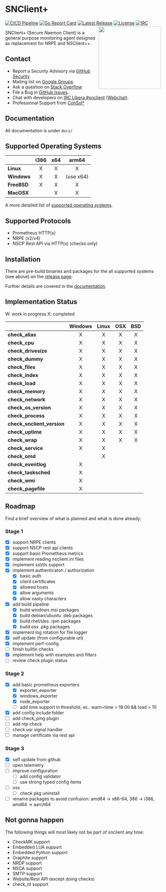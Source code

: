 # SNClient+

[![CICD Pipeline](https://github.com/Consol-Monitoring/snclient/actions/workflows/cicd.yml/badge.svg?branch=main)](https://github.com/Consol-Monitoring/snclient/actions/workflows/cicd.yml)
[![Go Report Card](https://goreportcard.com/badge/github.com/Consol-Monitoring/snclient)](https://goreportcard.com/report/github.com/Consol-Monitoring/snclient)
[![Latest Release](https://img.shields.io/github/v/release/Consol-Monitoring/snclient?sort=semver)](https://github.com/Consol-Monitoring/snclient/releases)
[![License](https://img.shields.io/github/license/Consol-Monitoring/snclient)](https://github.com/Consol-Monitoring/snclient/blob/main/LICENSE)
[![IRC](https://img.shields.io/badge/IRC-libera.chat%2F%23snclient-blue)](https://web.libera.chat/?nick=Guest?#snclient)
<a href="https://omd.consol.de/docs/snclient/logo/"><img src="./docs/logo/snclient.svg" style="float:right; margin: 3px; height: auto; width: 200px; float: right;"></a>

SNClient+ (Secure Naemon Client) is a general purpose monitoring agent designed as replacement for NRPE and NSClient++.

## Contact

* Report a Security Advisory via [GitHub Security](https://github.com/Consol-Monitoring/snclient/security).
* Mailing list on [Google Groups](https://groups.google.com/group/snclient).
* Ask a question on [Stack Overflow](https://stackoverflow.com/questions/tagged/snclient)
* File a Bug in [GitHub Issues](https://github.com/Consol-Monitoring/snclient/issues).
* Chat with developers on [IRC Libera #snclient](irc://irc.libera.chat/snclient) ([Webchat](https://web.libera.chat/?nick=Guest?#snclient)).
* Professional Support from [ConSol*](https://www.consol.de/product-solutions/open-source-monitoring/)

## Documentation

All documentation is under `docs/`

## Supported Operating Systems

|             | i386 | x64 | arm64     |
|-------------|:----:|:---:|:---------:|
| **Linux**   |   X  |  X  |   X       |
| **Windows** |   X  |  X  | (use x64) |
| **FreeBSD** |   X  |  X  |   X       |
| **MacOSX**  |      |  X  |   X       |

A more detailed list of [supported operating systems](https://omd.consol.de/docs/snclient/install/supported/).

## Supported Protocols

* Prometheus HTTP(s)
* NRPE (v2/v4)
* NSCP Rest API via HTTP(s) (checks only)

## Installation

There are pre-build binaries and packages for the all supported systems (see above) on the
[release page](https://github.com/Consol-Monitoring/snclient/releases).

Further details are covered in the [documentation](https://omd.consol.de/docs/snclient/install/).

## Implementation Status

W: work in progress
X: completed

|                            | Windows |  Linux  |   OSX   |   BSD   |
|----------------------------|:-------:|:-------:|:-------:|:-------:|
| **check_alias**            |    X    |    X    |    X    |    X    |
| **check_cpu**              |    X    |    X    |    X    |    X    |
| **check_drivesize**        |    X    |    X    |    X    |    X    |
| **check_dummy**            |    X    |    X    |    X    |    X    |
| **check_files**            |    X    |    X    |    X    |    X    |
| **check_index**            |    X    |    X    |    X    |    X    |
| **check_load**             |    X    |    X    |    X    |    X    |
| **check_memory**           |    X    |    X    |    X    |    X    |
| **check_network**          |    X    |    X    |    X    |    X    |
| **check_os_version**       |    X    |    X    |    X    |    X    |
| **check_process**          |    X    |    X    |    X    |    X    |
| **check_snclient_version** |    X    |    X    |    X    |    X    |
| **check_uptime**           |    X    |    X    |    X    |    X    |
| **check_wrap**             |    X    |    X    |    X    |    X    |
| **check_service**          |    X    |    X    |         |         |
| **check_omd**              |         |    X    |         |         |
| **check_eventlog**         |    X    |         |         |         |
| **check_tasksched**        |    X    |         |         |         |
| **check_wmi**              |    X    |         |         |         |
| **check_pagefile**         |    X    |         |         |         |

## Roadmap

Find a brief overview of what is planned and what is done already:

### Stage 1

* [X] support NRPE clients
* [X] support NSCP rest api clients
* [X] support basic Prometheus metrics
* [X] implement reading nsclient.ini files
* [X] implement ssl/tls support
* [X] implement authenticaton / authorization
  * [X] basic auth
  * [X] client certificates
  * [X] allowed hosts
  * [X] allow arguments
  * [X] allow nasty characters
* [X] add build pipeline
  * [X] build windows msi packages
  * [X] build debian/ubuntu .deb packages
  * [X] build rhel/sles .rpm packages
  * [X] build osx .pkg packages
* [X] implement log rotation for file logger
* [X] self update (from configurable url)
* [X] implement perf-config
* [ ] finish builtin checks
* [X] implement help with examples and filters
* [ ] review check plugin status

### Stage 2

* [X] add basic prometheus exporters
  * [X] exporter_exporter
  * [X] windows_exporter
  * [X] node_exporter
  * [ ] add time support in threshold, ex.: warn=time > 18:00 && load > 10
* [X] add config include folder
* [ ] add check_ping plugin
* [ ] add ntp check
* [ ] check usr signal handler
* [ ] manage certificate via rest api

### Stage 3

* [X] self update from github
* [ ] open telemetry
* [ ] improve configuration
  * [ ] add config validator
  * [ ] use strong typed config items
* [ ] osx
  * [ ] check pkg uninstall
* [ ] rename packages to avoid confusion: amd64 -> x86-64, 386 -> i386, amd64 -> aarch64

## Not gonna happen

The following things will most likely not be part of snclient any time:

* CheckMK support
* Embedded LUA support
* Embedded Python support
* Graphite support
* NRDP support
* NSCA support
* SMTP support
* Website/Rest API (except doing checks)
* check_nt support
